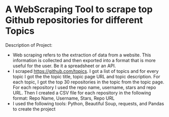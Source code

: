 # A WebScraping Tool to scrape top Github repositories for different Topics
Description of Project: 
- Web scraping refers to the extraction of data from a website. This information is collected and then exported into a format that is more useful for the user. Be it a spreadsheet or an API.
- I scraped https://github.com/topics. I got a list of topics and for every topic I got the the topic title, topic page URL and topic description. For each topic, I got the top 30 repositories in the topic from the topic page. For each repository I used the repo name, username, stars and repo URL. Then I created a CSV file for each repository in the following format: Repo Name, Username, Stars, Repo URL
- I used the following tools: Python, Beautiful Soup, requests, and Pandas to create the project
